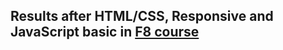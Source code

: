 ## Results after HTML/CSS, Responsive and JavaScript basic in [F8 course](https://www.fullstack.edu.vn/)
